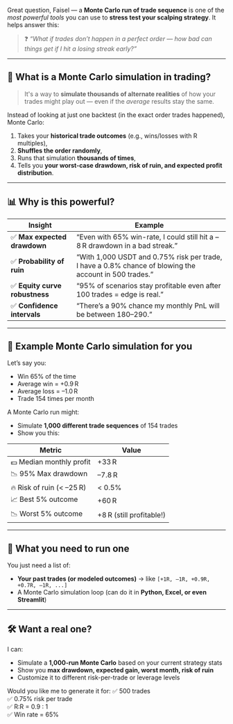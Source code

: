 Great question, Faisel — a **Monte Carlo run of trade sequence** is one of the *most powerful tools* you can use to **stress test your scalping strategy**. It helps answer this:

> ❓ *“What if trades don’t happen in a perfect order — how bad can things get if I hit a losing streak early?”*

---

## 🧠 What is a Monte Carlo simulation in trading?

> It's a way to **simulate thousands of alternate realities** of how your trades might play out — even if the *average* results stay the same.

Instead of looking at just one backtest (in the exact order trades happened), Monte Carlo:
1. Takes your **historical trade outcomes** (e.g., wins/losses with R multiples),
2. **Shuffles the order randomly**,
3. Runs that simulation **thousands of times**,
4. Tells you **your worst-case drawdown, risk of ruin, and expected profit distribution**.

---

## 📊 Why is this powerful?

| Insight | Example |
|--------|---------|
| ✅ **Max expected drawdown** | “Even with 65% win-rate, I could still hit a –8 R drawdown in a bad streak.” |
| ✅ **Probability of ruin** | “With 1,000 USDT and 0.75% risk per trade, I have a 0.8% chance of blowing the account in 500 trades.” |
| ✅ **Equity curve robustness** | “95% of scenarios stay profitable even after 100 trades = edge is real.” |
| ✅ **Confidence intervals** | “There’s a 90% chance my monthly PnL will be between $180–$290.” |

---

## 🧪 Example Monte Carlo simulation for you

Let’s say you:
- Win 65% of the time
- Average win = +0.9 R
- Average loss = –1.0 R
- Trade 154 times per month

A Monte Carlo run might:
- Simulate **1,000 different trade sequences** of 154 trades
- Show you this:

| Metric | Value |
|--------|-------|
| 💵 Median monthly profit | +33 R |
| 📉 95% Max drawdown | –7.8 R |
| 🔥 Risk of ruin (< –25 R) | < 0.5% |
| 📈 Best 5% outcome | +60 R |
| 📉 Worst 5% outcome | +8 R (still profitable!)

---

## 🧰 What you need to run one

You just need a list of:
- **Your past trades (or modeled outcomes)** → like `[+1R, –1R, +0.9R, +0.7R, –1R, ...]`
- A Monte Carlo simulation loop (can do it in **Python, Excel, or even Streamlit**)

---

## 🛠️ Want a real one?

I can:
- Simulate a **1,000-run Monte Carlo** based on your current strategy stats
- Show you **max drawdown, expected gain, worst month, risk of ruin**
- Customize it to different risk-per-trade or leverage levels

Would you like me to generate it for:
✅ 500 trades  
✅ 0.75% risk per trade  
✅ R:R = 0.9 : 1  
✅ Win rate = 65%

